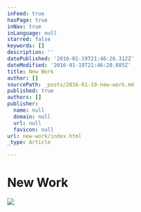 ```yaml
---
inFeed: true
hasPage: true
inNav: true
inLanguage: null
starred: false
keywords: []
description: ''
datePublished: '2016-01-19T21:46:26.312Z'
dateModified: '2016-01-19T21:46:20.885Z'
title: New Work
author: []
sourcePath: _posts/2016-01-19-new-work.md
published: true
authors: []
publisher:
  name: null
  domain: null
  url: null
  favicon: null
url: new-work/index.html
_type: Article

---
```

# New Work
![](https://s3-us-west-2.amazonaws.com/the-grid-img/p/c1c1ee5f505b50b087fe8c678c3e328784c6a685.jpg)
